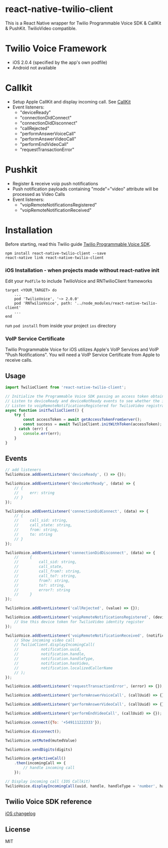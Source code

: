 # react-native-twilio-client
This is a React Native wrapper for Twilio Programmable Voice SDK & CallKit & PushKit.
TwilioVideo compatible.

# Twilio Voice Framework
- iOS 2.0.4 (specified by the app's own podfile)
- Android not available

# Callkit
- Setup Apple CallKit and display incoming call. See [CallKit](https://developer.apple.com/reference/callkit)
- Event listeners:
  - "deviceReady" 
  - "connectionDidConnect"
  - "connectionDidDisconnect"
  - "callRejected"
  - "performAnswerVoiceCall"
  - "performAnswerVideoCall"
  - "performEndVideoCall"
  - "requestTransactionError"

# Pushkit
- Register & receive voip push notifications
- Push notification payloads containing "mode"="video" attribute will be processed as Video Calls
- Event listeners:
    - "voipRemoteNotificationsRegistered"
    - "voipRemoteNotificationReceived"

# Installation

Before starting, read this Twilio guide [Twilio Programmable Voice SDK](https://www.twilio.com/docs/api/voice-sdk).

```
npm install react-native-twilio-client --save
react-native link react-native-twilio-client
```

### iOS Installation - when projects made without react-native init
Edit your `Podfile` to include TwilioVoice and RNTwilioClient frameworks

```
target <YOUR_TARGET> do
    ...
    pod 'TwilioVoice', '~> 2.0.0'
    pod 'RNTwilioVoice', path: '../node_modules/react-native-twilio-client'
    ...
end
```

run `pod install` from inside your project `ios` directory

### VoIP Service Certificate

Twilio Programmable Voice for iOS utilizes Apple's VoIP Services and VoIP "Push Notifications". You will need a VoIP Service Certificate from Apple to receive calls.

## Usage

```javascript
import TwilioClient from 'react-native-twilio-client';

// Initialize the Programmable Voice SDK passing an access token obtained from the server.
// Listen to deviceReady and deviceNotReady events to see whether the initialization succeeded.
// Listen to voipRemoteNotificationsRegistered for TwilioVideo registration
async function initTwilioClient() {
    try {
        const accessToken = await getAccessTokenFromServer();
        const success = await TwilioClient.initWithToken(accessToken);
    } catch (err) {
        console.err(err);
    }
}

```

## Events

```javascript
// add listeners
TwilioVoice.addEventListener('deviceReady', () => {});

TwilioVoice.addEventListener('deviceNotReady', (data) => {
    // {
    //     err: string
    // }
});

TwilioVoice.addEventListener('connectionDidConnect', (data) => {
    // {
    //     call_sid: string,
    //     call_state: string,
    //     from: string,
    //     to: string
    // }
});

TwilioVoice.addEventListener('connectionDidDisconnect', (data) => {
    //     {
    //         call_sid: string,
    //         call_state,
    //         call_from?: string, 
    //         call_to?: string,
    //         from?: string,
    //         to?: string,
    //         error?: string
    //     }
});

TwilioVoice.addEventListener('callRejected', (value) => {});

TwilioVoice.addEventListener('voipRemoteNotificationsRegistered', (deviceToken) => {
    // Use this device token for TwilioVideo identity register
});

TwilioVoice.addEventListener('voipRemoteNotificationReceived', (notification) => {
    // Show incoming video call
    // TwilioClient.displayIncomingCall(
    //          notification.uuid, 
    //          notification.handle, 
    //          notification.handleType, 
    //          notification.hasVideo, 
    //          notification.localizedCallerName
    // );
});

TwilioVoice.addEventListener('requestTransactionError', (error) => {});

TwilioVoice.addEventListener('performAnswerVoiceCall', (callUuid) => {});

TwilioVoice.addEventListener('performAnswerVideoCall', (callUuid) => {});

TwilioVoice.addEventListener('performEndVideoCall', (callUuid) => {});

TwilioVoice.connect({To: '+549111222333'});

TwilioVoice.disconnect();

TwilioVoice.setMuted(mutedValue)

TwilioVoice.sendDigits(digits)

TwilioVoice.getActiveCall()
    .then(incomingCall => {
        // handle incoming call
    });

// Display incoming call (IOS Callkit)
TwilioVoice.displayIncomingCall(uuid, handle, handleType = 'number', hasVideo = false, localizedCallername);

```

## Twilio Voice SDK reference

[iOS changelog](https://www.twilio.com/docs/api/voice-sdk/ios/changelog)

## License

MIT

